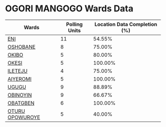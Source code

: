 
# OGORI MANGOGO Wards Data

| Wards | Polling Units | Location Data Completion (%) |
| ---- | ----- | ------- |
| [ENI](./wards/5577-eni) | 11 | 54.55% |
| [OSHOBANE](./wards/5578-oshobane) | 8 | 75.00% |
| [OKIBO](./wards/5579-okibo) | 5 | 80.00% |
| [OKESI](./wards/5580-okesi) | 5 | 100.00% |
| [ILETEJU](./wards/5581-ileteju) | 4 | 75.00% |
| [AIYEROMI](./wards/5582-aiyeromi) | 5 | 100.00% |
| [UGUGU](./wards/5583-ugugu) | 9 | 88.89% |
| [OBINOYIN](./wards/5584-obinoyin) | 9 | 66.67% |
| [OBATGBEN](./wards/5585-obatgben) | 6 | 100.00% |
| [OTURU OPOWUROYE](./wards/5586-oturu-opowuroye) | 5 | 40.00% |





